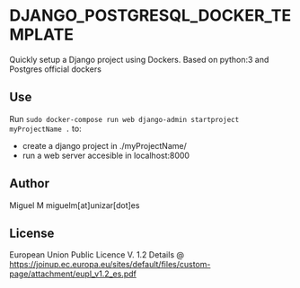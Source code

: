 # DJANGO_POSTGRESQL_DOCKER_TEMPLATE

Quickly setup a Django project using Dockers.
Based on python:3 and Postgres official dockers

## Use

Run `sudo docker-compose run web django-admin startproject myProjectName .` to:
- create a django project in ./myProjectName/
- run a web server accesible in localhost:8000

## Author 

Miguel M miguelm[at]unizar[dot]es


## License

European Union Public Licence V. 1.2 
Details @ https://joinup.ec.europa.eu/sites/default/files/custom-page/attachment/eupl_v1.2_es.pdf
